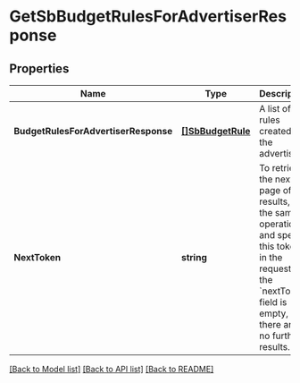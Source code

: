 # GetSbBudgetRulesForAdvertiserResponse

## Properties
Name | Type | Description | Notes
------------ | ------------- | ------------- | -------------
**BudgetRulesForAdvertiserResponse** | [**[]SbBudgetRule**](SBBudgetRule.md) | A list of rules created by the advertiser. | [optional] [default to null]
**NextToken** | **string** | To retrieve the next page of results, call the same operation and specify this token in the request. If the &#x60;nextToken&#x60; field is empty, there are no further results. | [optional] [default to null]

[[Back to Model list]](../README.md#documentation-for-models) [[Back to API list]](../README.md#documentation-for-api-endpoints) [[Back to README]](../README.md)


